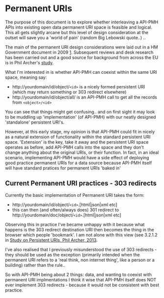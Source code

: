 # Permanent URIs
The purpose of this document is to explore whether interleaving a API-PMH APIs into existing open data permanent URI space is feasible and logical. This all gets slightly arcane but this level of design consideration at the outset will save you a 'world of pain' (random Big Lebowski quote..) ..

The main of the permanent URI design considerations were laid out in a HM Government document in 2009 [1](https://www.gov.uk/government/publications/designing-uri-sets-for-the-uk-public-sector). Subsequent reviews and desk research has been carried out and a good source for background from across the EU is in Phil Archer's [study](http://philarcher.org/diary/2013/uripersistence/).

What I'm interested in is whether API-PMH can coexist within the same URI space, meaning say:
* http://yourdomain/id/object/`<id>` is a nicely formed persistent URI (which may return something or 303 redirect elsewhere)
* http://yourdomain/id/object/all/ is an API-PMH call to get all the records from `<object>/<id>`

You can see that things might get confusing.. and on first sight it may look to be muddling up 'implementation' (of API-PMH) with our neatly designed 'standalone' persistent URI's.  

However, at this early stage, my opinion is that API-PMH could fit in nicely as a natural extension of functionality within the standard persistent URI space. 'Extension' is the key, take it away and the persistent URI space operates as before, add API-PMH calls into the space and they don't change anything about the original URIs, or their function.
In fact, in an ideal scenario, implementing API-PMH would have a side effect of deploying good practice permanent URIs for a data source because API-PMH itself will have standard pratices for permanent URIs 'baked in'


## Current Permanent URI practices - 303 redirects
Currently the basic implementation of Permanent URI takes the form:

* http://yourdomain/id/object/`<id>`.[html|json|xml etc]
* this can then (and often/always does) 301 redirect to http://yourdomain/doc/object/`<id>`.[html|json|xml etc]

Observing this in practice I've became unhappy with it because what happens is the 303 redirect destination URI then becomes the thing in the browser which people 'bookmark'. I am not alone with this view (see 3.2.1.2 in [Study on Persistent URIs, Phil Archer, 2013](http://philarcher.org/diary/2013/uripersistence/#rulesmagt).

I've also realised that I previously misunderstood the use of 303 redirects - they should be used as the exception (primarily intended when the permanent URI refers to a 'real think, non internet thing', like a person or a building) rather than the rule..

So with API-PMH being about 2 things: data, and wanting to coexist with permanent URI implmentations I think it wise that API-PMH itself does NOT ever implement 303 redirects - because it would not be consistent with best practice.



